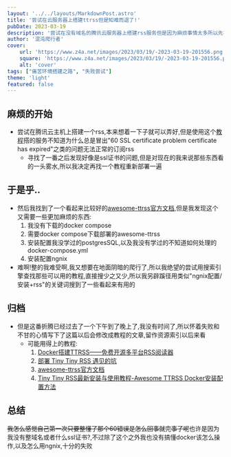 ```yaml
---
layout: '../../layouts/MarkdownPost.astro'
title: '尝试在云服务器上搭建ttrss但是知难而退了!'
pubDate: 2023-03-19
description: '尝试在没有域名的腾讯云服务器上搭建rss服务但是因为麻烦事情太多所以先不干了!'
author: '混沌爬行者'
cover:
    url: 'https://www.z4a.net/images/2023/03/19/-2023-03-19-201556.png'
    square: 'https://www.z4a.net/images/2023/03/19/-2023-03-19-201556.png'
    alt: 'cover'
tags: ["痛苦环境搭建之路", "失败尝试"]
theme: 'light'
featured: false
---
```

## 麻烦的开始
- 尝试在腾讯云主机上搭建一个rss,本来想着一下子就可以弄好,但是使用这个[教程](https://sspai.com/post/41302)搭的服务不知道为什么总是冒出"60 SSL certificate problem certificate has expired"之类的问题无法正常的订阅rss
    - 寻找了一番之后发现好像是ssl证书的问题,但是对现在的我来说那些东西看的一头雾水,所以我决定再找一个教程重新部署一遍
## 于是乎..
- 然后我找到了一个看起来比较好的[awesome-ttrss官方文档](https://ttrss.henry.wang/zh/#%E5%85%B3%E4%BA%8E),但是我发现这个又需要一些更加麻烦的东西:
    1. 我没有下载的docker compose
    2. 需要docker compose下载部署的awesome-ttrss
    3. 安装配置我没学过的postgresSQL,以及我没有学过的不知道如何处理的docker-compose.yml 
    4. 安装配置ngnix
- 难啊!整的我难受啊,我又想要在地面阴暗的爬行了,所以我绝望的尝试用搜索引擎查找那些可以用的教程,直接搜少之又少,所以我另辟蹊径用类似"ngnix配置/安装+rss"的关键词搜到了一些看起来有用的
## 归档
- 但是这番折腾已经过去了一个下午到了晚上了,我没有时间了,所以怀着失败和不甘的心情写下了这篇以后会修改成教程的文章,留作资源索引以后来看
    - 可能用得上的教程:
        1. [Docker搭建TTRSS——免费开源多平台RSS阅读器](https://blog.suysker.xyz/archives/138)
        2. [部署 Tiny Tiny RSS 遇见的坑](https://blog.kukmoon.com/fef91966/)
        3. [awesome-ttrss官方文档](https://ttrss.henry.wang/zh/#%E5%85%B3%E4%BA%8E)
        4. [Tiny Tiny RSS最新安装与使用教程-Awesome TTRSS Docker安装配置方法](https://wzfou.com/ttrss-docker/)
## 总结
~~我怎么感觉自己第一次只要整懂了那个60错误是怎么回事就完事了呢~~也许是因为我没有整域名或者什么ssl证书?,不过除了这个之外我也没有搞懂docker该怎么操作,以及怎么用ngnix,十分的失败

